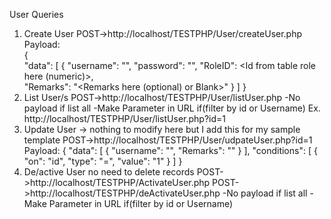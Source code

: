 User Queries
1. Create User
POST->http://localhost/TESTPHP/User/createUser.php
Payload:     
{  
    "data": [
        {
        "username": "<Username Here>",
        "password": "<Password Here>",
        "RoleID": <Id from table role here (numeric)>,      
        "Remarks": "<Remarks here (optional) or Blank>"
        }
    ]
}
2. List User/s
POST->http://localhost/TESTPHP/User/listUser.php
-No payload if list all
-Make Parameter in URL if(filter by id or Username)
Ex. http://localhost/TESTPHP/User/listUser.php?id=1
3. Update User -> nothing to modify here but I add this for my sample template
POST->http://localhost/TESTPHP/User/udpateUser.php?id=1
Payload:
{
  "data": [
    {
      "username": "",
      "Remarks": "<Cannot be change the username>"
    }
  ],
  "conditions": [
    {
      "on": "id",
      "type": "=",
      "value": "1"
    }
  ]
}
4. De/active User no need to delete records
POST->http://localhost/TESTPHP/ActivateUser.php
POST->http://localhost/TESTPHP/deActivateUser.php
-No payload if list all
-Make Parameter in URL if(filter by id or Username)
